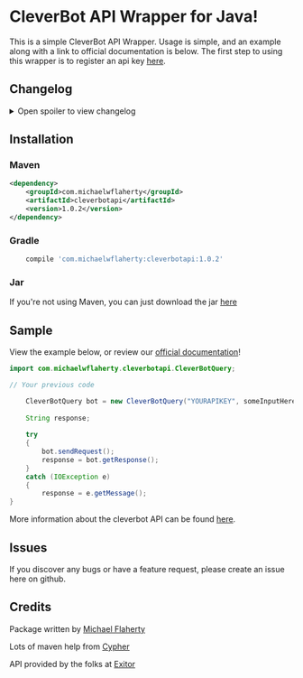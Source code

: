 # CleverBot API Wrapper for Java!

This is a simple CleverBot API Wrapper. Usage is simple, and an example along with a link to official documentation is below. The first step to using this wrapper is to register an api key [here](http://www.cleverbot.com/api).

## Changelog

<details> 
  <summary>Open spoiler to view changelog </summary>
  
### 1.0.2
- Added support for javadocs.
- Created [official documentation page](http://cleverbotapi.michaelwflaherty.com/)
- Adjusted integer parsing location in the setRandomNumber method.

### 1.0.1
- Fixed empty maven build error (Issue #1).

### 1.0.0
- Initial release.
</details>


## Installation
### Maven
```xml
<dependency>
    <groupId>com.michaelwflaherty</groupId>
    <artifactId>cleverbotapi</artifactId>
    <version>1.0.2</version>
</dependency>
```
### Gradle
```gradle
    compile 'com.michaelwflaherty:cleverbotapi:1.0.2'
```
### Jar
If you're not using Maven, you can just download the jar [here](http://repo1.maven.org/maven2/com/michaelwflaherty/cleverbotapi/1.0.2/cleverbotapi-1.0.2.jar)


## Sample
View the example below, or review our [official documentation](http://cleverbotapi.michaelwflaherty.com)!
```java
import com.michaelwflaherty.cleverbotapi.CleverBotQuery;

// Your previous code

    CleverBotQuery bot = new CleverBotQuery("YOURAPIKEY", someInputHere);
    
    String response;
    
    try
    {
        bot.sendRequest();
        response = bot.getResponse();
    }
    catch (IOException e)
    {
        response = e.getMessage();
}
```

More information about the cleverbot API can be found [here](http://cleverbot.com/api). 

## Issues
If you discover any bugs or have a feature request, please create an issue here on github.

## Credits
Package written by [Michael Flaherty](http://michaelwflaherty.com/)

Lots of maven help from [Cypher](https://github.com/scriptkittie)

API provided by the folks at [Exitor](https://www.existor.com/)

